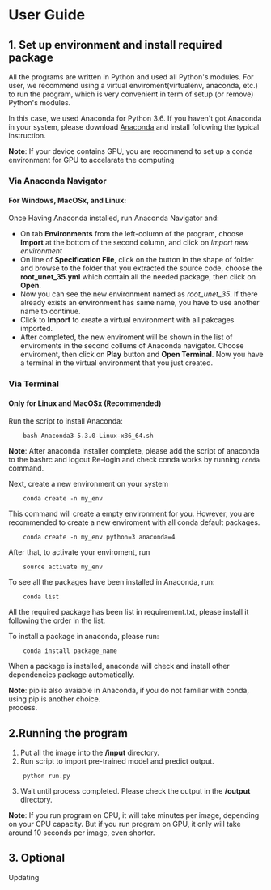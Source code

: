 # User Guide

## 1. Set up environment and install required package

All the programs are written in Python and used all Python's modules. For user, we recommend using a virtual enviroment(virtualenv, anaconda, etc.) to run the program, which is very convenient in term of setup (or remove) Python's modules. 

In this case, we used Anaconda for Python 3.6. If you haven't got Anaconda in your system, please download [Anaconda](https://www.anaconda.com/download/) and install following the typical instruction. 

**Note**: If your device contains GPU, you are recommend to set up a conda environment for GPU to accelarate the computing 

### Via Anaconda Navigator

#### For Windows, MacOSx, and Linux:

Once Having Anaconda installed, run Anaconda Navigator and:
* On tab **Environments** from the left-column of the program, choose **Import** at the bottom of the second column, and click on *Import new environment*
* On line of **Specification File**, click on the button in the shape of folder and browse to the folder that you extracted the source code, choose the **root_unet_35.yml** which contain all the needed package, then click on **Open**.
* Now you can see the new environment named as *root_unet_35*. If there already exists an environment has same name, you have to use another name to continue.
* Click to **Import** to create a virtual environment with all pakcages imported.
* After completed, the new enviroment will be shown in the list of enviroments in the second collums of Anaconda navigator. Choose enviroment, then click on **Play** button and **Open Terminal**. Now you have a terminal in the virtual environment that you just created.

### Via Terminal 
####  Only for Linux and MacOSx (Recommended)

Run the script to install Anaconda:
```
    bash Anaconda3-5.3.0-Linux-x86_64.sh 
```
**Note**: After anaconda installer complete, please add the script of anaconda to the bashrc and logout.Re-login and check conda works by running `conda` command.

Next, create a new environment on your system
```
    conda create -n my_env
```
This command will create a empty environment for you. However, you are recommended to create a new enviroment with all conda default packages.
```
    conda create -n my_env python=3 anaconda=4
```
After that, to activate your enviroment, run
```
    source activate my_env
```
To see all the packages have been installed in Anaconda, run:
```
    conda list
```
All the required package has been list in requirement.txt, please install it following the order in the list.

To install a package in anaconda, please run:
```
    conda install package_name
```
When a package is installed, anaconda will check and install other dependencies package automatically.

**Note**: pip is also avaiable in Anaconda, if you do not familiar with conda, using pip is another choice.  
process.

## 2.Running the program
1. Put all the image into the **/input** directory.
2. Run script to import pre-trained model and predict output.
```
    python run.py
```
3. Wait until process completed. Please check the output in the **/output** directory.

**Note**: If you run program on CPU, it will take minutes per image, depending on your CPU capacity. But if you run program on GPU, it only will take around 10 seconds per image, even shorter. 

## 3. Optional

Updating
